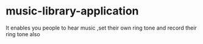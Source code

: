 # music-library-application
It enables you people to hear music ,set their own ring tone and record their ring tone also
